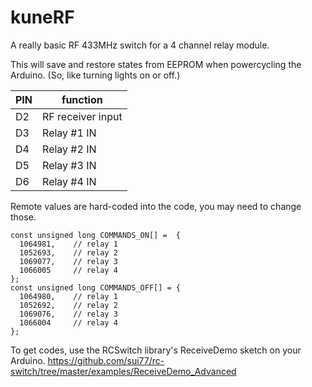 
# kuneRF
A really basic RF 433MHz switch for a 4 channel relay module.

This will save and restore states from EEPROM when powercycling the Arduino. (So, like turning lights on or off.)

| PIN | function |
|--|--|
| D2 | RF receiver input |
| D3 | Relay #1 IN |
| D4 | Relay #2 IN |
| D5 | Relay #3 IN |
| D6 | Relay #4 IN |

Remote values are hard-coded into the code, you may need to change those.

    const unsigned long COMMANDS_ON[] =  {
      1064981,    // relay 1
      1052693,    // relay 2
      1069077,    // relay 3
      1066005     // relay 4
    };
    const unsigned long COMMANDS_OFF[] = {
      1064980,    // relay 1
      1052692,    // relay 2
      1069076,    // relay 3
      1066004     // relay 4
    };

To get codes, use the RCSwitch library's ReceiveDemo sketch on your Arduino.
https://github.com/sui77/rc-switch/tree/master/examples/ReceiveDemo_Advanced
